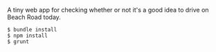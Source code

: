 A tiny web app for checking whether or not it's a good idea to drive on Beach Road today.

```
$ bundle install
$ npm install
$ grunt
```
